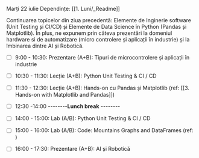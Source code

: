 Marți 22 iulie
Dependințe: [[1. Luni/_Readme]]

Continuarea topicelor din ziua precedentă: Elemente de Inginerie software (Unit Testing și CI/CD) și Elemente de Data Science în Python (Pandas și Matplotlib). În plus, ne expunem prin câteva prezentări la domeniul hardware si de automatizare (micro controlere și aplicații în industrie) și la îmbinarea dintre AI și Robotică.

- [ ] 9:00 - 10:30:  Prezentare (A+B): Tipuri de microcontrolere și aplicații în industrie
- [ ] 10:30 - 11:30: Lecție (A+B): Python Unit Testing & CI / CD
- [ ] 11:30 - 12:30: Lecție (A+B): Hands-on cu Pandas și Matplotlib (ref: [[3. Hands-on with Matplotlib and Pandas]])

- [ ] 12:30 -14:00 --------**Lunch break** --------
 
- [ ] 14:00 - 15:00: Lab (A/B): Python Unit Testing & CI / CD
- [ ] 15:00 - 16:00: Lab (A/B): Code: Mountains Graphs and DataFrames (ref: )
- [ ] 16:00 - 17:30: Prezentare (A+B): AI și Robotică

